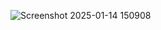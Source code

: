 ![Screenshot 2025-01-14 150908](https://github.com/user-attachments/assets/b1d7dd0e-c57f-4347-84a2-9da2ed7afa8e)
